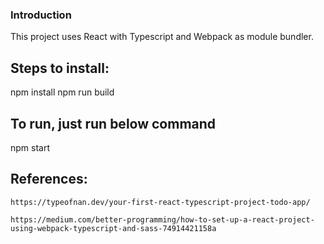 ### Introduction

This project uses React with Typescript and Webpack as module bundler.

## Steps to install:

npm install
npm run build

## To run, just run below command

npm start

## References:

```
https://typeofnan.dev/your-first-react-typescript-project-todo-app/

https://medium.com/better-programming/how-to-set-up-a-react-project-using-webpack-typescript-and-sass-74914421158a
```